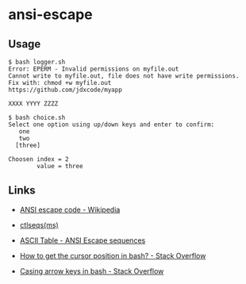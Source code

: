 # ansi-escape

## Usage
```console
$ bash logger.sh
Error: EPERM - Invalid permissions on myfile.out
Cannot write to myfile.out, file does not have write permissions.
Fix with: chmod +w myfile.out
https://github.com/jdxcode/myapp

XXXX YYYY ZZZZ
```

```console
$ bash choice.sh
Select one option using up/down keys and enter to confirm:
   one
   two
  [three]

Choosen index = 2
        value = three
```

## Links
- [ANSI escape code - Wikipedia](https://en.wikipedia.org/wiki/ANSI_escape_code)
- [ctlseqs(ms)](https://invisible-island.net/xterm/ctlseqs/ctlseqs.html)
- [ASCII Table - ANSI Escape sequences](http://ascii-table.com/ansi-escape-sequences.php)

- [How to get the cursor position in bash? - Stack Overflow](https://stackoverflow.com/a/2575525)
- [Casing arrow keys in bash - Stack Overflow](https://stackoverflow.com/a/25065393)
